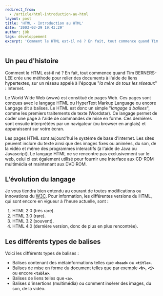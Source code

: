 ```yaml
---
redirect_from:
  - /article/html-introduction-au-html
layout: post
title: 'HTML - Introduction au HTML'
date: '2003-03-29 19:43:29'
author: j0k
tags: développement
excerpt: 'Comment le HTML est-il né ? En fait, tout commence quand Tim BERNERS-LEE crée une méthode pour relier des documents à l''aide de liens hypertextes, sur un réseau appelé à l''époque "*la mère de tous les réseaux*" : Internet.'
---
```


## **Un peu d'histoire**
Comment le HTML est-il né ? En fait, tout commence quand Tim BERNERS-LEE crée une méthode pour relier des documents à l'aide de liens hypertextes, sur un réseau appelé à l'époque "*la mère de tous les réseaux*" : Internet.

 Le World Wide Web (www) est constitué de pages Web. Ces pages sont conçues avec le langage HTML ou HyperText Markup Language ou encore Langage dit à balises. Le HTML est donc un simple "*langage à balises*", comme les premiers traitements de texte (Wordstar). Ce langage permet de coder une page à l'aide de commandes de mise en forme. Ces dernières sont ensuite interprétées par un navigateur (ou browser en anglais) et apparaissent sur votre écran.

 Les pages HTML sont aujourd'hui le système de base d'Internet. Les sites peuvent inclure du texte ainsi que des images fixes ou animées, du son, de la vidéo et même des programmes interactifs (à l'aide de Java ou Javascript). Le langage HTML ne se rencontre pas exclusivement sur le web, celui ci est également utilisé pour fournir une Interface aux CD-ROM multimédia et maintenant aux DVD ROM.

## **L'évolution du langage**

 Je vous tiendra bien entendu au courant de toutes modifications ou innovations du [W3C](http://www.w3.org/). Pour information, les différentes versions du HTML, qui sont encore en vigueur à l'heure actuelle, sont :

 1. HTML 2.0 (très rare).
 2. HTML 3.0 (rare).
 3. HTML 3.2 (souvent).
 4. HTML 4.0 (dernière version, donc de plus en plus rencontrée).

## **Les différents types de balises**

Voici les différents types de balises :

 - Balises contenant des métainformations telles que **`<head>`** ou **`<title>`**.
 - Balises de mise en forme du document telles que par exemple **`<b>`**, **`<i>`** ou encore **`<table>`**.
 - Balises de liens telles que **`<a>`**.
 - Balises d'insertions (multimédia) ou comment insérer des images, du son, de la vidéo.
